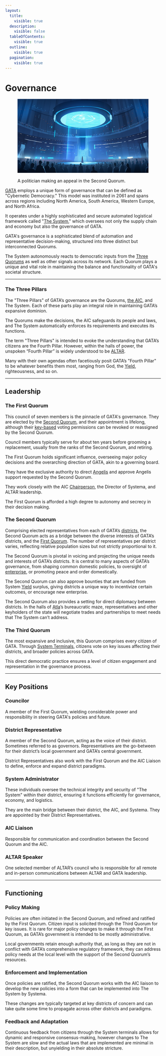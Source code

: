 ```yaml
---
layout:
  title:
    visible: true
  description:
    visible: false
  tableOfContents:
    visible: true
  outline:
    visible: true
  pagination:
    visible: true
---
```


# Governance

<figure><img src="../../../.gitbook/assets/quorums.png" alt=""><figcaption><p>A politician making an appeal in the Second Quorum.</p></figcaption></figure>

[GATA](../) employs a unique form of governance that can be defined as "Cybernetic Democracy." This model was instituted in 2061 and spans across regions including North America, South America, Western Europe, and North Africa.

It operates under a highly sophisticated and secure automated logistical framework called "[The System](the-system.md)," which oversees not only the supply chain and economy but also the governance of GATA.

GATA's governance is a sophisticated blend of automation and representative decision-making, structured into three distinct but interconnected Quorums.&#x20;

The System autonomously reacts to democratic inputs from the [Three Quorums](governance.md#leadership) as well as other signals across its network. Each Quorum plays a unique and vital role in maintaining the balance and functionality of GATA's societal structure.

***

### The Three Pillars

The "Three Pillars" of GATA’s governance are the Quorums, [the AIC](../institutions/atlan-information-control-aic.md), and The System. Each of these parts play an integral role in maintaining GATA’s expansive dominion.

The Quorums make the decisions, the AIC safeguards its people and laws, and The System automatically enforces its requirements and executes its functions.

The term "Three Pillars" is intended to evoke the understanding that GATA’s citizens are the Fourth Pillar. However, within the halls of power, the unspoken “Fourth Pillar” is widely understood to be [ALTAR](../institutions/altar.md).

Many with their own agendas often facetiously posit GATA’s "Fourth Pillar" to be whatever benefits them most, ranging from God, the [Yield](yield.md), righteousness, and so on.

***

## Leadership

### **The First Quorum**

This council of seven members is the pinnacle of GATA's governance. They are elected by the [Second Quorum](governance.md#the-second-quorum), and their appointment is lifelong, although their [key-based](keys.md) voting permissions can be revoked or reassigned by the Second Quorum.

Council members typically serve for about ten years before grooming a replacement, usually from the ranks of the Second Quorum, and retiring.

The First Quorum holds significant influence, overseeing major policy decisions and the overarching direction of GATA, akin to a governing board.&#x20;

They have the exclusive authority to direct [Angelis](../military-and-defense/angelis.md) and approve Angelis support requested by the Second Quorum.

They work closely with the AIC [Chairperson](../institutions/atlan-information-control-aic.md#leadership-and-governance), the Director of Systema, and ALTAR leadership.

The First Quorum is afforded a high degree to autonomy and secrecy in their decision making.

### **The Second Quorum**

Comprising elected representatives from each of GATA’s [districts](districts.md), the Second Quorum acts as a bridge between the diverse interests of GATA’s districts, and the [First Quorum](governance.md#the-first-quorum). The number of representatives per district varies, reflecting relative population sizes but not strictly proportional to it.

The Second Quorum is pivotal in voicing and projecting the unique needs and interests of GATA’s districts. It is central to many aspects of GATA’s governance, from shaping common domestic policies, to oversight of [enterprise](../enterprise/), or promoting peace and order domestically.

The Second Quorum can also approve bounties that are funded from System [Yield](yield.md) surplus, giving districts a unique way to incentivize certain outcomes, or encourage new enterprise.

The Second Quorum also provides a setting for direct diplomacy between districts. In the halls of [Atla](../key-locations/atla.md)’s bureaucratic maze, representatives and other keyholders of the state will negotiate trades and partnerships to meet needs that The System can’t address.

### **The Third Quorum**

The most expansive and inclusive, this Quorum comprises every citizen of GATA. Through [System Terminals](the-system.md#system-terminals), citizens vote on key issues affecting their districts, and broader policies across GATA.

This direct democratic practice ensures a level of citizen engagement and representation in the governance process.

***

## Key Positions

### Councilor

A member of the First Quorum, wielding considerable power and responsibility in steering GATA's policies and future.

### District Representative

A member of the Second Quorum, acting as the voice of their district. Sometimes referred to as governors. Representatives are the go-between for their district’s local government and GATA’s central government.

District Representatives also work with the First Quorum and the AIC Liaison to define, enforce and expand district paradigms.

### System Administrator

These individuals oversee the technical integrity and security of "The System" within their district, ensuring it functions efficiently for governance, economy, and logistics.

They are the main bridge between their district, the AIC, and Systema. They are appointed by their District Representatives.

### AIC Liaison

Responsible for communication and coordination between the Second Quorum and the AIC.

### ALTAR Speaker

One selected member of ALTAR’s council who is responsible for all remote and in-person communications between ALTAR and GATA leadership.

***

## Functioning

### **Policy Making**

Policies are often initiated in the Second Quorum, and refined and ratified by the First Quorum. Citizen input is solicited through the Third Quorum for key issues. It is rare for major policy changes to make it through the First Quorum, as GATA’s government is intended to be mostly administrative.

Local governments retain enough authority that, as long as they are not in conflict with GATA’s comprehensive regulatory framework, they can address policy needs at the local level with the support of the Second Quorum’s resources.

### **Enforcement and Implementation**

Once policies are ratified, the Second Quorum works with the AIC liaison to develop the new policies into a form that can be implemented into The System by Systema.

These changes are typically targeted at key districts of concern and can take quite some time to propagate across other districts and paradigms.

### **Feedback and Adaptation**

Continuous feedback from citizens through the System terminals allows for dynamic and responsive consensus-making, however changes to The System are slow and the actual laws that are implemented are minimal in their description, but unyielding in their absolute stricture.

